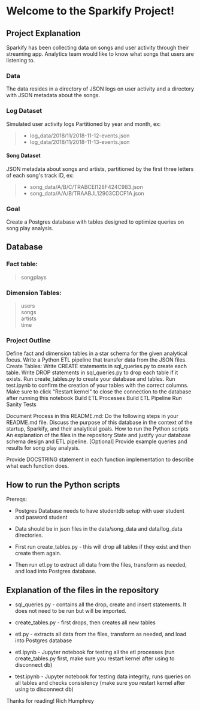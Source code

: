 # Welcome to the Sparkify Project!

## Project Explanation

Sparkify has been collecting data on songs and user activity through their streaming app.  Analytics team would like to know what songs that users are listening to.

### Data
The data resides in a directory of JSON logs on user activity and a directory with JSON metadata about the songs.
### Log Dataset
Simulated user activity logs
Partitioned by year and month, ex:
> - log_data/2018/11/2018-11-12-events.json
> - log_data/2018/11/2018-11-13-events.json

#### Song Dataset
JSON metadata about songs and artists, partitioned by the first three letters of each song's track ID, ex:
> - song_data/A/B/C/TRABCEI128F424C983.json
> - song_data/A/A/B/TRAABJL12903CDCF1A.json

### Goal
Create a Postgres database with tables designed to optimize queries on song play analysis.

## Database
### Fact table:  
>songplays  
### Dimension Tables:
>users  
>songs  
>artists  
>time  
  
### Project Outline
Define fact and dimension tables in a star schema for the given analytical focus.
Write a Python ETL pipeline that transfer data from the JSON files.
Create Tables:
Write CREATE statements in sql_queries.py to create each table.
Write DROP statements in sql_queries.py to drop each table if it exists.
Run create_tables.py to create your database and tables.
Run test.ipynb to confirm the creation of your tables with the correct columns. 
Make sure to click "Restart kernel" to close the connection to the database after running this notebook
Build ETL Processes
Build ETL Pipeline
Run Sanity Tests

Document Process in this README.md:
Do the following steps in your README.md file.
    Discuss the purpose of this database in the context of the startup, Sparkify, and their analytical goals.
    How to run the Python scripts
    An explanation of the files in the repository
    State and justify your database schema design and ETL pipeline.
    [Optional] Provide example queries and results for song play analysis.

Provide DOCSTRING statement in each function implementation to describe what each function does.


## How to run the Python scripts
Prereqs:
- Postgres Database needs to have studentdb setup with user student and pasword student
- Data should be in json files in the data/song_data and data/log_data directories.

- First run create_tables.py - this will drop all tables if they exist and then create them again.
- Then run etl.py to extract all data from the files, transform as needed, and load into Postgres database.

## Explanation of the files in the repository
- sql_queries.py - contains all the drop, create and insert statements.  It does not need to be run but will be imported.
- create_tables.py - first drops, then creates all new tables
- etl.py - extracts all data from the files, transform as needed, and load into Postgres database

- etl.ipynb - Jupyter notebook for testing all the etl processes (run create_tables.py first, make sure you restart kernel after using to disconnect db)
- test.ipynb - Jupyter notebook for testing data integrity, runs queries on all tables and checks consistency (make sure you restart kernel after using to disconnect db)

Thanks for reading!  Rich Humphrey






